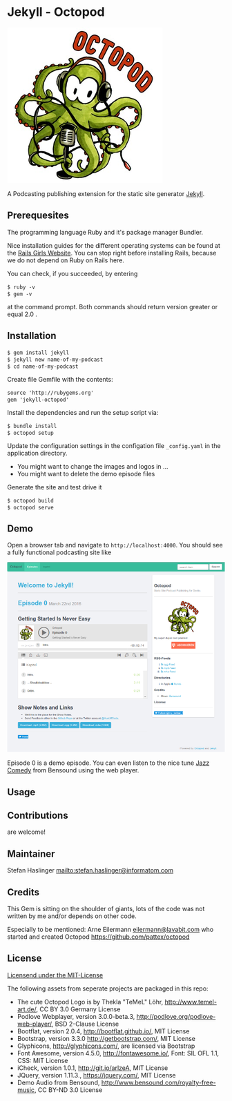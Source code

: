 # Jekyll - Octopod

![logo](assets/img/logo.jpg)

A Podcasting publishing extension for the static site generator [Jekyll](https://jekyllrb.com/).

## Prerequesites

The programming language Ruby and it's package manager Bundler.

Nice installation guides for the different operating systems can be found at
the [Rails Girls Website](http://guides.railsgirls.com/install). You can stop
right before installing Rails, because we do not depend on Ruby on Rails here.

You can check, if you succeeded, by entering
```
$ ruby -v
$ gem -v
```
at the command prompt. Both commands should return version greater or equal 2.0 .

## Installation

```
$ gem install jekyll
$ jekyll new name-of-my-podcast
$ cd name-of-my-podcast
```

Create file Gemfile with the contents:

```
source 'http://rubygems.org'
gem 'jekyll-octopod'
```

Install the dependencies and run the setup script via:

```
$ bundle install
$ octopod setup
```

Update the configuration settings in the configation file `_config.yaml` in the
application directory.

  * You might want to change the images and logos in ...
  * You might want to delete the demo episode files

Generate the site and test drive it

```
$ octopod build
$ octopod serve
```

## Demo

Open a browser tab and navigate to ```http://localhost:4000```.
You should see a fully functional podcasting site like

![demo](materials/demo.png)

Episode 0 is a demo episode. You can even listen to the nice tune
[Jazz Comedy](http://www.bensound.com/royalty-free-music/track/jazz-comedy) from Bensound using the web player.

## Usage


## Contributions

are welcome!

## Maintainer

Stefan Haslinger <mailto:stefan.haslinger@informatom.com>


## Credits

This Gem is sitting on the shoulder of giants, lots of the code was not written
by me and/or depends on other code.

Especially to be mentioned: Arne Eilermann eilermann@lavabit.com who started and
created Octopod https://github.com/pattex/octopod


## License

[Licensend under the MIT-License](LICENSE)

The following assets from seperate projects are packaged in this repo:
* The cute Octopod Logo is by Thekla "TeMeL" Löhr, http://www.temel-art.de/, CC BY 3.0 Germany License
* Podlove Webplayer, version 3.0.0-beta.3, http://podlove.org/podlove-web-player/, BSD 2-Clause License
* Bootflat, version 2.0.4, http://bootflat.github.io/, MIT License
* Bootstrap, version 3.3.0 http://getbootstrap.com/, MIT License
* Glyphicons, http://glyphicons.com/, are licensed via Bootstrap
* Font Awesome, version 4.5.0, http://fontawesome.io/, Font: SIL OFL 1.1, CSS: MIT License
* iCheck, version 1.0.1, http://git.io/arlzeA, MIT License
* JQuery, version 1.11.3., https://jquery.com/, MIT License
* Demo Audio from Bensound, http://www.bensound.com/royalty-free-music, CC BY-ND 3.0 License
